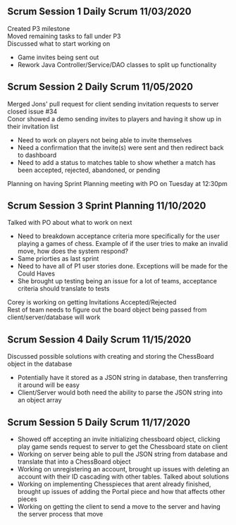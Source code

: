 ## Scrum Session 1 Daily Scrum 11/03/2020

Created P3 milestone<br/>
Moved remaining tasks to fall under P3<br/>
Discussed what to start working on
- Game invites being sent out
- Rework Java Controller/Service/DAO classes to split up functionality 

## Scrum Session 2 Daily Scrum 11/05/2020
Merged Jons' pull request for client sending invitation requests to server closed issue #34<br/>
Conor showed a demo sending invites to players and having it show up in their invitation list<br/>
- Need to work on players not being able to invite themselves
- Need a confirmation that the invite(s) were sent and then redirect back to dashboard
- Need to add a status to matches table to show whether a match has been accepted, rejected, abandoned, or pending<br/>

Planning on having Sprint Planning meeting with PO on Tuesday at 12:30pm<br/>

## Scrum Session 3 Sprint Planning 11/10/2020

Talked with PO about what to work on next <br/>
- Need to breakdown acceptance criteria more specifically for the user playing a games of chess. Example of if the user tries to make an invalid move, how does the system respond?
- Same priorties as last sprint
- Need to have all of P1 user stories done. Exceptions will be made for the Could Haves
- She brought up testing being an issue for a lot of teams, acceptance criteria should translate to tests

Corey is working on getting Invitations Accepted/Rejected<br/>
Rest of team needs to figure out the board object being passed from client/server/database will work<br/>

## Scrum Session 4 Daily Scrum 11/15/2020

Discussed possible solutions with creating and storing the ChessBoard object in the database<br/>
- Potentially have it stored as a JSON string in database, then transferring it around will be easy
- Client/Server would both need the ability to parse the JSON string into an object array

## Scrum Session 5 Daily Scrum 11/17/2020
- Showed off accepting an invite initializing chessboard object, clicking play game sends request to server to get the Chessboard state on client
- Working on server being able to pull the JSON string from database and translate that into a ChessBoard object
- Working on unregistering an account, brought up issues with deleting an account with their ID cascading with other tables. Talked about solutions
- Working on implementing Chesspieces that arent already finished, brought up issues of adding the Portal piece and how that affects other pieces
- Working on getting the client to send a move to the server and having the server process that move
